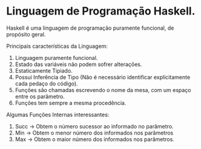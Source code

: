 # Linguagem de Programação Haskell.
Haskell é uma linguagem de programação puramente funcional, de propósito geral.

Principais características da Linguagem: 
1) Linguagem puramente funcional.
2) Estado das variáveis não podem sofrer alterações.
3) Estaticamente Tipiado.
4) Possui Inferência de Tipo (Não é necessário identificar explicitamente cada pedaço do código).
5) Funções são chamadas escrevendo o nome da mesa, com um espaço entre os parâmetro.
6) Funções tem sempre a mesma procedência.

Algumas Funções Internas interessantes:
1) Succ -> Obtem o número sucessor ao informado no parâmetro.
2) Min -> Obtem o menor número dos informados nos parâmetros
3) Max -> Obtem o maior número dos informados nos parâmetros.
 
